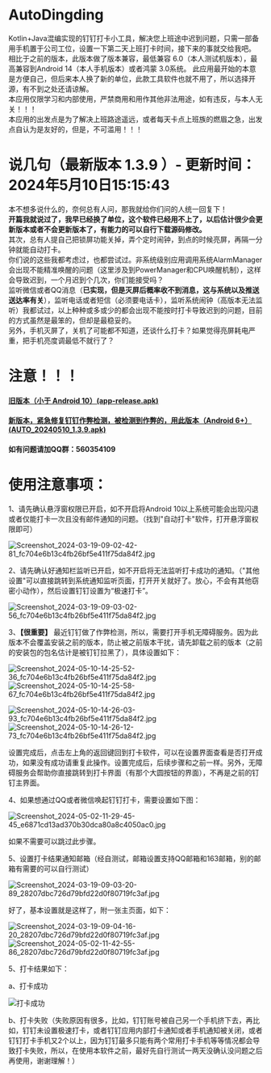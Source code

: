 # AutoDingding

Kotlin+Java混编实现的钉钉打卡小工具，解决您上班途中迟到问题，只需一部备用手机置于公司工位，设置一下第二天上班打卡时间，接下来的事就交给我吧。  
相比于之前的版本，此版本做了版本兼容，最低兼容 6.0（本人测试机版本），最高兼容到Android 14（本人手机版本）或者鸿蒙 3.0系统。
此应用最开始的本意是方便自己，但后来本人换了新的单位，此款工具软件也就不用了，所以选择开源，有不到之处还请谅解。  
本应用仅限学习和内部使用，严禁商用和用作其他非法用途，如有违反，与本人无关！！！  
本应用的出发点是为了解决上班路途遥远，或者每天卡点上班族的燃眉之急，出发点自认为是友好的，但是，不可滥用！！！

# 说几句（最新版本 1.3.9 ）- 更新时间：2024年5月10日15:15:43

本不想多说什么的，奈何总有人问，那我就给你们问的人统一回复下！  
**开篇我就说过了，我早已经换了单位，这个软件已经用不上了，以后估计很少会更新版本或者不会更新版本了，有能力的可以自行下载源码修改。**  
其次，总有人提自己把锁屏功能关掉，弄个定时闹钟，到点的时候亮屏，再隔一分钟就能自动打卡。  
你们说的这些我都考虑过，也都尝试过。非系统级别应用调用系统AlarmManager会出现不能精准唤醒的问题（这里涉及到PowerManager和CPU唤醒机制），这样会导致迟到，一个月迟到个几次，你们能接受吗？  
监听微信或者QQ消息（**已实现，但是灭屏后概率收不到消息，这与系统以及推送送达率有关**），监听电话或者短信（必须要电话卡），监听系统闹钟（高版本无法监听）我都试过，以上种种或多或少的都会出现不能按时打卡导致迟到的问题，目前的方式虽然是最笨的，但却是最稳妥的。  
另外，手机灭屏了，关机了可能都不知道，还谈什么打卡？如果觉得亮屏耗电严重，把手机亮度调最低不就行了？  

# 注意！！！

#### [旧版本（小于 Android 10）(app-release.apk)](apk/app-release.apk)

#### [新版本，紧急修复钉钉作弊检测，被检测到作弊的，用此版本（Android 6+）(AUTO_20240510_1.3.9.apk)](apk/auto/release/AUTO_20240510_1.3.9.apk)

#### 如有问题请加QQ群：560354109

# 使用注意事项：

1、请先确认悬浮窗权限已开启，如不开启将Android 10以上系统可能会出现闪退或者仅能打卡一次且没有邮件通知的问题。（找到"自动打卡"软件，打开悬浮窗权限即可）

![Screenshot_2024-03-19-09-02-42-81_fc704e6b13c4fb26bf5e411f75da84f2.jpg](appImage/Screenshot_2024-03-19-09-02-42-81_fc704e6b13c4fb26bf5e411f75da84f2.jpg)

2、请先确认好通知栏监听已开启，如不开启将无法监听打卡成功的通知。（"其他设置"可以直接跳转到系统通知监听页面，打开开关就好了。放心，不会有其他窃密小动作），然后设置钉钉设置为“极速打卡”。

![Screenshot_2024-03-19-09-03-02-56_fc704e6b13c4fb26bf5e411f75da84f2.jpg](appImage/Screenshot_2024-03-19-09-03-02-56_fc704e6b13c4fb26bf5e411f75da84f2.jpg)

3、**【很重要】** 最近钉钉做了作弊检测，所以，需要打开手机无障碍服务。因为此版本不会覆盖安装之前的版本，防止被之前版本干扰，请先卸载之前的版本（之前的安装包的包名估计是被钉钉拉黑了），具体设置如下：

![Screenshot_2024-05-10-14-25-52-36_fc704e6b13c4fb26bf5e411f75da84f2.jpg](appImage/Screenshot_2024-05-10-14-25-52-36_fc704e6b13c4fb26bf5e411f75da84f2.jpg)
![Screenshot_2024-05-10-14-25-58-67_fc704e6b13c4fb26bf5e411f75da84f2.jpg](appImage/Screenshot_2024-05-10-14-25-58-67_fc704e6b13c4fb26bf5e411f75da84f2.jpg)

![Screenshot_2024-05-10-14-26-03-93_fc704e6b13c4fb26bf5e411f75da84f2.jpg](appImage/Screenshot_2024-05-10-14-26-03-93_fc704e6b13c4fb26bf5e411f75da84f2.jpg)
![Screenshot_2024-05-10-14-26-12-73_fc704e6b13c4fb26bf5e411f75da84f2.jpg](appImage/Screenshot_2024-05-10-14-26-12-73_fc704e6b13c4fb26bf5e411f75da84f2.jpg)

设置完成后，点击左上角的返回键回到打卡软件，可以在设置界面查看是否打开成功，如果没有成功请重复此操作。设置完成后，后续步骤和之前一样。另外，无障碍服务会帮助你直接跳转到打卡界面（有那个大圆按钮的界面），不再是之前的钉钉主界面。

4、如果想通过QQ或者微信唤起钉钉打卡，需要设置如下图：

![Screenshot_2024-05-02-11-29-45-45_e6871cd13ad370b30dca80a8c4050ac0.jpg](appImage/Screenshot_2024-05-02-11-29-45-45_e6871cd13ad370b30dca80a8c4050ac0.jpg)

如果不需要可以跳过此步骤。

5、设置打卡结果通知邮箱（经自测试，邮箱设置支持QQ邮箱和163邮箱，别的邮箱有需要的可以自行测试）

![Screenshot_2024-03-19-09-03-20-89_28207dbc726d79bfd22d0f80719fc3af.jpg](appImage/Screenshot_2024-03-19-09-03-20-89_28207dbc726d79bfd22d0f80719fc3af.jpg)

好了，基本设置就是这样了，附一张主页面，如下：

![Screenshot_2024-03-19-09-04-16-20_28207dbc726d79bfd22d0f80719fc3af.jpg](appImage/Screenshot_2024-03-19-09-04-16-20_28207dbc726d79bfd22d0f80719fc3af.jpg)
![Screenshot_2024-05-02-11-42-55-86_28207dbc726d79bfd22d0f80719fc3af.jpg](appImage/Screenshot_2024-05-02-11-42-55-86_28207dbc726d79bfd22d0f80719fc3af.jpg)

5、打卡结果如下：

a、打卡成功

![打卡成功](appImage/6.png)

b、打卡失败（失败原因有很多，比如，钉钉账号被自己另一个手机挤下去，再比如，钉钉未设置极速打卡，或者钉钉应用内部打卡通知或者手机通知被关闭，或者钉钉打卡手机又2个以上，因为钉钉最多只能有两个常用打卡手机等等情况都会导致打卡失败，所以，在使用本软件之前，最好先自行测试一两天没确认没问题之后再使用，谢谢理解！）

